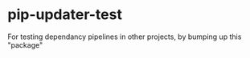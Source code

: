 # pip-updater-test
For testing dependancy pipelines in other projects, by bumping up this "package"
